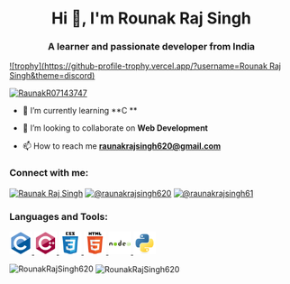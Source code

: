 <h1 align="center">Hi 👋, I'm Rounak Raj Singh</h1>
<h3 align="center">A learner and passionate developer from India</h3>

[![trophy](https://github-profile-trophy.vercel.app/?username=Rounak Raj Singh&theme=discord)](https://github.com/ryo-ma/github-profile-trophy)
<p align="left"> <a href="(https://twitter.com/RaunakR07143747)" target="blank"><img src="https://img.shields.io/twitter/follow/RaunakR07143747?logo=twitter&style=for-the-badge" alt="RaunakR07143747" /></a> </p>

- 🌱 I’m currently learning **C **

- 👯 I’m looking to collaborate on **Web Development**

- 📫 How to reach me **raunakrajsingh620@gmail.com**

<h3 align="left">Connect with me:</h3>
<p align="left">
<a href="(https://twitter.com/RaunakR07143747)" target="blank"><img align="center" src="https://raw.githubusercontent.com/rahuldkjain/github-profile-readme-generator/master/src/images/icons/Social/twitter.svg" alt="Raunak Raj Singh" height="30" width="40" /></a>
<a href="(https://www.instagram.com/raunakrajsingh620/)" target="blank"><img align="center" src="https://raw.githubusercontent.com/rahuldkjain/github-profile-readme-generator/master/src/images/icons/Social/instagram.svg" alt="@raunakrajsingh620" height="30" width="40" /></a>
<a href="(https://www.hackerrank.com/raunakrajsingh61)" target="blank"><img align="center" src="https://raw.githubusercontent.com/rahuldkjain/github-profile-readme-generator/master/src/images/icons/Social/hackerrank.svg" alt="@raunakrajsingh61" height="30" width="40" /></a>
</p>


<h3 align="left">Languages and Tools:</h3>
<p align="left"> <a href="https://www.cprogramming.com/" target="_blank" rel="noreferrer"> <img src="https://raw.githubusercontent.com/devicons/devicon/master/icons/c/c-original.svg" alt="c" width="40" height="40"/> </a> <a href="https://www.w3schools.com/cpp/" target="_blank" rel="noreferrer"> <img src="https://raw.githubusercontent.com/devicons/devicon/master/icons/cplusplus/cplusplus-original.svg" alt="cplusplus" width="40" height="40"/> </a> <a href="https://www.w3schools.com/css/" target="_blank" rel="noreferrer"> <img src="https://raw.githubusercontent.com/devicons/devicon/master/icons/css3/css3-original-wordmark.svg" alt="css3" width="40" height="40"/> </a> <a href="https://www.w3.org/html/" target="_blank" rel="noreferrer"> <img src="https://raw.githubusercontent.com/devicons/devicon/master/icons/html5/html5-original-wordmark.svg" alt="html5" width="40" height="40"/> </a> <a href="https://nodejs.org" target="_blank" rel="noreferrer"> <img src="https://raw.githubusercontent.com/devicons/devicon/master/icons/nodejs/nodejs-original-wordmark.svg" alt="nodejs" width="40" height="40"/> </a> <a href="https://www.python.org" target="_blank" rel="noreferrer"> <img src="https://raw.githubusercontent.com/devicons/devicon/master/icons/python/python-original.svg" alt="python" width="40" height="40"/> </a> </p>

<p><img align="left" src="https://github-readme-stats.vercel.app/api/top-langs?username=RounakRajSingh620&show_icons=true&locale=en&layout=compact" alt="RounakRajSingh620" /></p>

<p>&nbsp;<img align="center" src="https://github-readme-stats.vercel.app/api?username=RounakRajSingh620&show_icons=true&locale=en" alt="RounakRajSingh620" /></p>

<p><img align="center" src="https://github-readme-streak-stats.herokuapp.com/?user=RounakRajSingh620&" alt="RounakRajSingh620 /></p>
